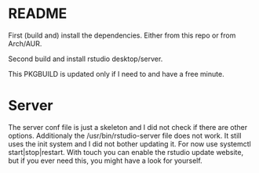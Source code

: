 README
=============

First (build and) install the dependencies. Either from this repo or from Arch/AUR.

Second build and install rstudio desktop/server.

This PKGBUILD is updated only if I need to and have a free minute.

Server
=============

The server conf file is just a skeleton and I did not check if there are other options. Additionaly the /usr/bin/rstudio-server file does not work. It still uses the init system and I did not bother updating it. For now use systemctl start|stop|restart. With touch you can enable the rstudio update website, but if you ever need this, you might have a look for yourself.
